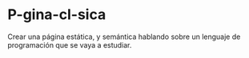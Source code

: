 # P-gina-cl-sica
Crear una página estática, y semántica hablando sobre un lenguaje de programación que se vaya a estudiar.
